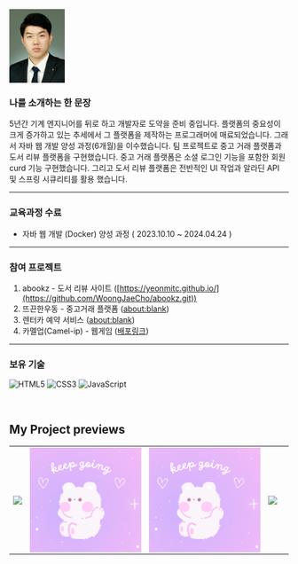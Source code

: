 <img align="center" src="https://github.com/WoongJaeCho/WoongJaeCho/blob/main/증명사진.jpg?raw=true" width="100"/>
<br>

### 나를 소개하는 한 문장 
5년간 기계 엔지니어를 뒤로 하고 개발자로 도약을 준비 중입니다. 플랫폼의 중요성이 크게 증가하고 있는 추세에서 그 플랫폼을 제작하는 프로그래머에 매료되었습니다. 그래서 자바 웹 개발 양성 과정(6개월)을 이수했습니다. 팀 프로젝트로 중고 거래 플랫폼과 도서 리뷰 플랫폼을 구현했습니다. 중고 거래 플랫폼은 소셜 로그인 기능을 포함한 회원curd 기능 구현했습니다. 그리고 도서 리뷰 플랫폼은 전반적인 UI 작업과 알라딘 API 및 스프링 시큐리티를 활용 했습니다. 

--- 

### 교육과정 수료 
* 자바 웹 개발 (Docker) 양성 과정 ( 2023.10.10 ~ 2024.04.24 )

---

### 참여 프로젝트 
1. abookz - 도서 리뷰 사이트 ([https://yeonmitc.github.io/](https://github.com/WoongJaeCho/abookz.git))
2. 뜨끈한우동 - 중고거래 플랫폼 ([about:blank](https://github.com/ChoiSeoungH/HotUdon.git))
3. 렌터카 예약 서비스 ([about:blank](https://github.com/WoongJaeCho/RentcarMVC.git))
4. 카멜업(Camel-ip) - 웹게임 ([배포링크](https://github.com/WoongJaeCho/Camel-UP.git))

---

### 보유 기술 

![HTML5](https://img.shields.io/badge/-HTML5-F05032?style=for-the-badge&logo=html5&logoColor=ffffff)
![CSS3](https://img.shields.io/badge/-CSS3-007ACC?style=for-the-badge&logo=css3)
![JavaScript](https://img.shields.io/badge/-JavaScript-%23F7DF1C?style=for-the-badge&logo=javascript&logoColor=000000&labelColor=%23F7DF1C&color=%23FFCE5A)


<br>

<h2> My Project previews </h2>
<table>
  <tbody>
    <tr>
      <td>
        <a href="#" title="프로젝트1">
          <img align="center" src="[[https://github.com/yeonmitc/yeonmitc/assets/82494535/9730f131-3bc9-4543-9260-360bb960fec4](https://github.com/WoongJaeCho/Camel-UP/blob/main/upload/시연영상.gif?raw=true)](https://github.com/WoongJaeCho/abookz)" width="300px" >
        </a>
      </td>
      <td>
      <a href="#" title="프로젝트2">
          <img align="center" src="https://github.com/yeonmitc/yeonmitc/blob/main/upload/profile.PNG?raw=true" width="300px" >
        </a>
      </td>
      <td>
       <a href="#" title="프로젝트3">
          <img align="center" src="https://github.com/yeonmitc/yeonmitc/blob/main/upload/profile.PNG?raw=true" width="300px" >
        </a>
      </td>
      <td>
        <a href="#" title="프로젝트4">
          <img align="center" src="[https://github.com/yeonmitc/yeonmitc/assets/82494535/9730f131-3bc9-4543-9260-360bb960fec4](https://github.com/WoongJaeCho/Camel-UP/blob/main/upload/시연영상.gif?raw=true)" width="300px" >
        </a>
      </td>
      <td>
    </tr>
  </tbody>
</table>

<br/>
<br/>

